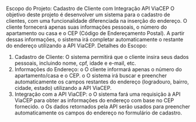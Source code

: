 Escopo do Projeto: Cadastro de Cliente com Integração API ViaCEP
O objetivo deste projeto é desenvolver um sistema para o cadastro de clientes, com uma funcionalidade diferenciada na inserção do endereço. O cliente fornecerá apenas suas informações pessoais, o número do apartamento ou casa e o CEP (Código de Endereçamento Postal). A partir dessas informações, o sistema irá completar automaticamente o restante do endereço utilizando a API ViaCEP.
Detalhes do Escopo:
1.	Cadastro de Cliente: O sistema permitirá que o cliente insira seus dados pessoais, incluindo nome, cpf, idade e e-mail, etc.
2.	Informações do Endereço:
o	O cliente informará apenas o número do apartamento/casa e o CEP.
o	O sistema irá buscar e preencher automaticamente os campos restantes do endereço (logradouro, bairro, cidade, estado) utilizando a API ViaCEP.
3.	Integração com a API ViaCEP:
o	O sistema fará uma requisição à API ViaCEP para obter as informações do endereço com base no CEP fornecido.
o	Os dados retornados pela API serão usados para preencher automaticamente os campos do endereço no formulário de cadastro.
